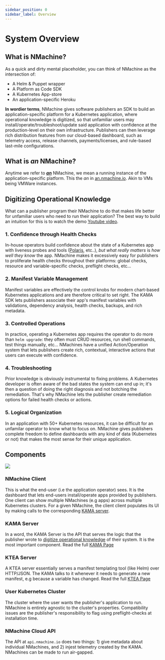 ```yaml
---
sidebar_position: 0
sidebar_label: Overview
---
```


# System Overview

## What is NMachine?

As a quick and dirty mental placeholder, you can think of NMachine as the intersection of:
- A Helm & Puppet wrapper
- A Platform as Code SDK
- A Kubernetes App-store
- An application-specific Heroku

**In wordier terms**, NMachine gives software publishers an SDK to build an application-specific platform 
for a Kubernetes application, where operational knowledge is digitized,
so that unfamiliar users may install/operate/troubleshoot/update 
said application with confidence at the production-level on their own infrastructure. Publishers can 
then leverage rich distribution features from our cloud-based dashboard, such as
telemetry access, release channels, payments/licenses, and rule-based last-mile configurations. 


## What is _an_ NMachine?

Anytime we refer to **_<u>an</u>_** NMachine, we mean a running instance 
of the application-specific platform. This the _an_ in [an.nmachine.io](https://an.nmachine.io).
Akin to VMs being VMWare instances.

## Digitizing Operational Knowledge

What can a publisher program their NMachine to 
do that makes life better for unfamiliar users who need to run their application? 
The best way to build an intuition for this is to watch the
 demo [Youtube video](https://www.youtube.com/watch?v=p7dqmROKGIo).  

### 1. Confidence through Health Checks

In-house operators build confidence about the state of a Kubernetes app
with liveness probes and tools ([Polaris](https://github.com/FairwindsOps/polaris), etc..), 
_but what really matters_ is _how well they know_ the app. NMachine makes it 
excessively easy for publishers to proliferate health checks throughout their platforms: 
global checks, resource and variable-specific checks, preflight checks, etc...

### 2. Manifest Variable Management 

Manifest variables are effectively the control knobs for modern chart-based 
Kubernetes applications and are therefore critical to set right. 
The KAMA SDK lets publishers associate their app's manifest variables with validations, 
dependency analysis, health checks, backups, and rich metadata.

### 3. Controlled Operations

In practice, operating a Kubernetes app requires the 
operator to do more than `helm upgrade`: they often must CRUD resources, 
run shell commands, test things manually, etc... 
NMachines have a unified Action/Operation system that lets publishers create 
rich, contextual, interactive actions that users can execute with confidence.

### 4. Troubleshooting

Prior knowledge is obviously instrumental to fixing problems. A Kubernetes developer
is often aware of the bad states the system can end up in; it's then a question of doing
the right diagnosis and not botching the remediation. That's why NMachine
lets the publisher create remediation options for failed health checks or actions.

### 5. Logical Organization

In an application with 50+ Kubernetes resources, it can be difficult for an unfamilar 
operator to know what to focus on. NMachine gives publishers complete freedom to define
dashboards with any kind of data (Kubernetes or not) that makes the most sense for their 
unique application.
 

## Components

![](/img/concepts/overview-system.jpg)

### NMachine Client

This is what the end-user (i.e the application operator) sees. It is the dashboard
that lets end-users install/operate apps provided by publishers. One client can 
show multiple NMachines (e.g apps) across multiple Kubernetes clusters. 
For a given NMachine, the client client populates its UI by making calls to the 
corresponding [KAMA server](#kama-server).

### KAMA Server

In a word, the KAMA Server is the API that serves the logic that the publisher wrote to 
[digitize operational knowledge](#digitizing-operational-knowledge) of their system. It is 
the most important component.
Read the full [KAMA Page](/concepts/kama-concept.md)

### KTEA Server

A KTEA server essentially serves a manifest templating tool (like Helm) over HTTP/JSON. The
KAMA talks to it whenever it needs to generate a new manifest, e.g because a variable has changed.
Read the full [KTEA Page](/concepts/ktea-concept.md)

### User Kubernetes Cluster

The cluster where the user wants the publisher's application to run. NMachine is entirely
agnostic to the cluster's properties. Compatibility issues are the publisher's responsibility
to flag using preflight-checks at installation time.

### NMachine Cloud API

The API at `api.nmachine.io` does two things: 1) give metadata about individual NMachines,
and 2) injest telemetry created by the KAMA. NMachines can be made to run air-gapped.

